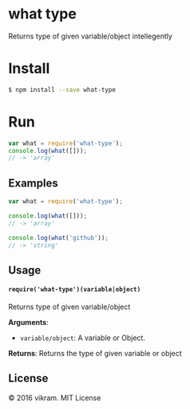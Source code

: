 # what type
Returns type of given variable/object intellegently

# Install
```sh
$ npm install --save what-type
```

# Run
```js
var what = require('what-type');
console.log(what([]));
// -> 'array'
```

## Examples

```js
var what = require('what-type');

console.log(what([]));
// -> 'array'

console.log(what('github'));
// -> 'string'
```

## Usage

#### `require('what-type')(variable|object)`
Returns type of given variable/object

**Arguments**:
- `variable/object`: A variable or Object.

**Returns**: Returns the type of given variable or object

## License

&copy; 2016 vikram. MIT License